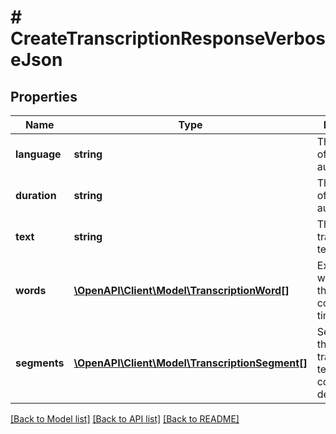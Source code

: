 # # CreateTranscriptionResponseVerboseJson

## Properties

Name | Type | Description | Notes
------------ | ------------- | ------------- | -------------
**language** | **string** | The language of the input audio. |
**duration** | **string** | The duration of the input audio. |
**text** | **string** | The transcribed text. |
**words** | [**\OpenAPI\Client\Model\TranscriptionWord[]**](TranscriptionWord.md) | Extracted words and their corresponding timestamps. | [optional]
**segments** | [**\OpenAPI\Client\Model\TranscriptionSegment[]**](TranscriptionSegment.md) | Segments of the transcribed text and their corresponding details. | [optional]

[[Back to Model list]](../../README.md#models) [[Back to API list]](../../README.md#endpoints) [[Back to README]](../../README.md)
